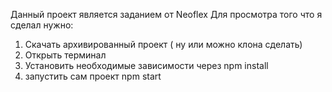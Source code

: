 Данный проект является заданием от Neoflex 
Для просмотра того что я сделал нужно:
1) Скачать архивированный проект ( ну или можно клона сделать)
2) Открыть терминал
3) Установить необходимые зависимости через npm install
4) запустить сам проект npm start 
